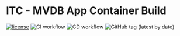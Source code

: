 # ITC - MVDB App Container Build

[![license](https://img.shields.io/badge/License-Apache%202.0-blue.svg)](https://opensource.org/licenses/Apache-2.0)
![CI workflow](https://github.com/indigo-tangerine/itc-dkr-mvdb/actions/workflows/ci.yaml/badge.svg)
![CD workflow](https://github.com/indigo-tangerine/itc-dkr-mvdb/actions/workflows/cd.yaml/badge.svg)
![GitHub tag (latest by date)](https://img.shields.io/github/v/tag/indigo-tangerine/itc-dkr-mvdb)
